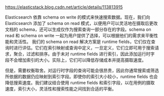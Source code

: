 https://elasticstack.blog.csdn.net/article/details/113813915

Elasticsearch 依靠 schema on write 的模式来快速搜索数据。现在，我们向 Elasticsearch 添加了 schema on read 模式，以便用户可以灵活地在摄取后更改文档的 schema，还可以生成仅作为搜索查询一部分存在的字段。schema on read 和 schema on write 一起为用户提供了选择，可以根据他们的需求来平衡性能和灵活性。
我们的 schema on read 解决方案是 runtime fields，它们仅在查询时进行评估。它们在索引映射或查询中定义，一旦定义，它们立即可用于搜索请求，聚合，过滤和排序。由于未对 runtime fields 进行索引，因此添加运行时字段不会增加索引的大小。实际上，它们可以降低存储成本并提高摄取速度。

但是，需要权衡取舍。对运行时字段的查询可能会很昂贵，因此你通常搜索或筛选所依据的数据仍应映射到索引字段。即使你的索引大小较小，runtime fields 也会降低搜索速度。我们建议结合使用 runtime fields 和索引字段，以在用例的摄取速度，索引大小，灵活性和搜索性能之间找到合适的平衡。

